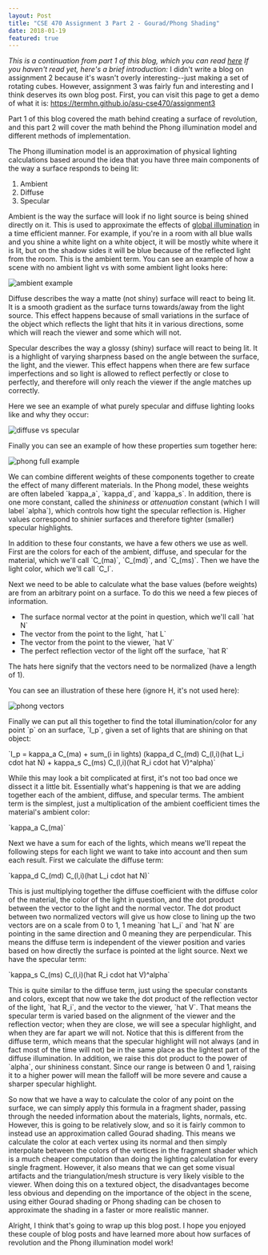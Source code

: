 ```yaml
---
layout: Post
title: "CSE 470 Assignment 3 Part 2 - Gourad/Phong Shading"
date: 2018-01-19
featured: true
---
```


*This is a continuation from part 1 of this blog, which you can read [here](/blog/posts/programming/graphics/cs470hw3) If you haven't read yet, here's a brief introduction:* I didn't write a blog on assignment 2 because it's wasn't overly interesting--just making a set of rotating cubes. However, assignment 3 was fairly fun and interesting and I think deserves its own blog post. First, you can visit this page to get a demo of what it is: https://termhn.github.io/asu-cse470/assignment3

Part 1 of this blog covered the math behind creating a surface of revolution, and this part 2 will cover the math behind the Phong illumination model and different methods of implementation.

The Phong illumination model is an approximation of physical lighting calculations based around the idea that you have three main components of the way a surface responds to being lit:

1. Ambient
2. Diffuse
3. Specular

Ambient is the way the surface will look if no light source is being shined directly on it. This is used to approximate the effects of [global illumination](https://docs.unity3d.com/Manual/GIIntro.html) in a time efficient manner. For example, if you're in a room with all blue walls and you shine a white light on a white object, it will be mostly white where it is lit, but on the shadow sides it will be blue because of the reflected light from the room. This is the ambient term. You can see an example of how a scene with no ambient light vs with some ambient light looks here:

![ambient example](/assets/img/graphics/ambient.jpg)

Diffuse describes the way a matte (not shiny) surface will react to being lit. It is a smooth gradient as the surface turns towards/away from the light source. This effect happens because of small variations in the surface of the object which reflects the light that hits it in various directions, some which will reach the viewer and some which will not.

Specular describes the way a glossy (shiny) surface will react to being lit. It is a highlight of varying sharpness based on the angle between the surface, the light, and the viewer. This effect happens when there are few surface imperfections and so light is allowed to reflect perfectly or close to perfectly, and therefore will only reach the viewer if the angle matches up correctly.

Here we see an example of what purely specular and diffuse lighting looks like and why they occur:

![diffuse vs specular](/assets/img/graphics/spec_diffuse.png)

Finally you can see an example of how these properties sum together here:

![phong full example](/assets/img/graphics/phong_full.png)

We can combine different weights of these components together to create the effect of many different materials. In the Phong model, these weights are often labeled \`kappa_a\`, \`kappa_d\`, and \`kappa_s\`. In addition, there is one more constant, called the *shininess* or *attenuation* constant (which I will label \`alpha\`), which controls how tight the specular reflection is. Higher values correspond to shinier surfaces and therefore tighter (smaller) specular highlights.

In addition to these four constants, we have a few others we use as well. First are the colors for each of the ambient, diffuse, and specular for the material, which we'll call \`C\_(ma)\`, \`C\_(md)\`, and \`C\_(ms)\`. Then we have the light color, which we'll call \`C\_l\`.

Next we need to be able to calculate what the base values (before weights) are from an arbitrary point on a surface. To do this we need a few pieces of information.

* The surface normal vector at the point in question, which we'll call \`hat N\`
* The vector from the point to the light, \`hat L\`
* The vector from the point to the viewer, \`hat V\`
* The perfect reflection vector of the light off the surface, \`hat R\`

The hats here signify that the vectors need to be normalized (have a length of 1).

You can see an illustration of these here (ignore H, it's not used here):

![phong vectors](/assets/img/graphics/vectors.png)

Finally we can put all this together to find the total illumination/color for any point \`p\` on an surface, \`I_p\`, given a set of lights that are shining on that object:

\`I\_p = kappa\_a C\_(ma) + sum\_(i in lights) (kappa\_d C\_(md) C\_(l,i)(hat L\_i cdot hat N) + kappa\_s C\_(ms) C\_(l,i)(hat R\_i cdot hat V)^alpha)\`

While this may look a bit complicated at first, it's not too bad once we dissect it a little bit. Essentially what's happening is that we are adding together each of the ambient, diffuse, and specular terms. The ambient term is the simplest, just a multiplication of the ambient coefficient times the material's ambient color:

\`kappa_a C\_(ma)\`

Next we have a sum for each of the lights, which means we'll repeat the following steps for each light we want to take into account and then sum each result. First we calculate the diffuse term:

\`kappa\_d C\_(md) C\_(l,i)(hat L\_i cdot hat N)\`

This is just multiplying together the diffuse coefficient with the diffuse color of the material, the color of the light in question, and the dot product between the vector to the light and the normal vector. The dot product between two normalized vectors will give us how close to lining up the two vectors are on a scale from 0 to 1, 1 meaning \`hat L_i\` and \`hat N\` are pointing in the same direction and 0 meaning they are perpendicular. This means the diffuse term is independent of the viewer position and varies based on how directly the surface is pointed at the light source. Next we have the specular term:

\`kappa\_s C\_(ms) C\_(l,i)(hat R\_i cdot hat V)^alpha\`

This is quite similar to the diffuse term, just using the specular constants and colors, except that now we take the dot product of the reflection vector of the light, \`hat R_i\`, and the vector to the viewer, \`hat V\`. That means the specular term is varied based on the alignment of the viewer and the reflection vector; when they are close, we will see a specular highlight, and when they are far apart we will not. Notice that this is different from the diffuse term, which means that the specular highlight will not always (and in fact most of the time will not) be in the same place as the lightest part of the diffuse illumination. In addition, we raise this dot product to the power of \`alpha\`, our shininess constant. Since our range is between 0 and 1, raising it to a higher power will mean the falloff will be more severe and cause a sharper specular highlight.

So now that we have a way to calculate the color of any point on the surface, we can simply apply this formula in a fragment shader, passing through the needed information about the materials, lights, normals, etc. However, this is going to be relatively slow, and so it is fairly common to instead use an approximation called Gourad shading. This means we calculate the color at each vertex using its normal and then simply interpolate between the colors of the vertices in the fragment shader which is a much cheaper computation than doing the lighting calculation for every single fragment. However, it also means that we can get some visual artifacts and the triangulation/mesh structure is very likely visible to the viewer. When doing this on a textured object, the disadvantages become less obvious and depending on the importance of the object in the scene, using either Gourad shading or Phong shading can be chosen to approximate the shading in a faster or more realistic manner.

Alright, I think that's going to wrap up this blog post. I hope you enjoyed these couple of blog posts and have learned more about how surfaces of revolution and the Phong illumination model work!
